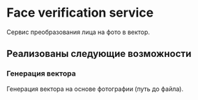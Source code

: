 # Face verification service

Сервис преобразования лица на фото в вектор.

## Реализованы следующие возможности

### Генерация вектора

Генерация вектора на основе фотографии (путь до файла).
